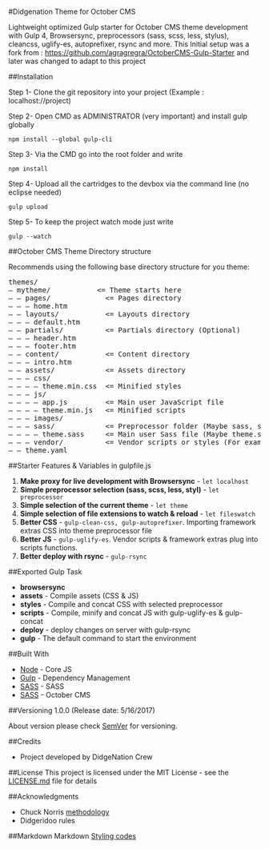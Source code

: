 
#Didgenation Theme for October CMS

Lightweight optimized Gulp starter for October CMS theme development with Gulp 4, Browsersync, preprocessors (sass, scss, less, stylus), cleancss, uglify-es, autoprefixer, rsync and more. This Initial setup was a fork from : https://github.com/agragregra/OctoberCMS-Gulp-Starter and later was changed to adapt to this project

##Installation

Step 1- Clone the git repository into your project  (Example : localhost://project)

Step 2- Open CMD as ADMINISTRATOR (very important) and install gulp globally

<code>npm install --global gulp-cli</code>

Step 3- Via the CMD go into the root folder and write

<code>npm install</code>

Step 4- Upload all the cartridges to the devbox via the command line (no eclipse needed)

<code>gulp upload</code>

Step 5- To keep the project watch mode just write

<code>gulp --watch</code>

##October CMS Theme Directory structure

Recommends using the following base directory structure for you theme:

<pre>
themes/
— mytheme/           <= Theme starts here
— — pages/             <= Pages directory
— — — home.htm
— — layouts/           <= Layouts directory
— — — default.htm
— — partials/          <= Partials directory (Optional)
— — — header.htm
— — — footer.htm
— — content/           <= Content directory
— — — intro.htm
— — assets/            <= Assets directory
— — — css/
— — — — theme.min.css  <= Minified styles
— — — js/
— — — — app.js         <= Main user JavaScript file
— — — — theme.min.js   <= Minified scripts
— — — images/
— — — sass/            <= Preprocessor folder (Maybe sass, scss, less, styl)
— — — — theme.sass     <= Main user Sass file (Maybe theme.sass, theme.scss, theme.less or theme.styl)
— — — vendor/          <= Vendor scripts or styles (For example - jQuery, Bootstrap, etc..)
— — theme.yaml
</pre>

##Starter Features & Variables in gulpfile.js

<ol>
	<li><strong>Make proxy for live development with Browsersync</strong> - <code>let localhost</code></li>
	<li><strong>Simple preprocessor selection (sass, scss, less, styl)</strong> - <code>let preprocessor</code></li>
	<li><strong>Simple selection of the current theme</strong> - <code>let theme</code></li>
	<li><strong>Simple selection of file extensions to watch & reload</strong> - <code>let fileswatch</code></li>
	<li><strong>Better CSS</strong> - <code>gulp-clean-css, gulp-autoprefixer</code>. Importing framework extras CSS into theme preprocessor file</li>
	<li><strong>Better JS</strong> - <code>gulp-uglify-es</code>. Vendor scripts & framework extras plug into scripts functions.</li>
	<li><strong>Better deploy with rsync</strong> - <code>gulp-rsync</code></li>
</ol>

##Exported Gulp Task

<ul>
	<li><strong>browsersync</strong></li>
	<li><strong>assets</strong> - Compile assets (CSS & JS)</li>
	<li><strong>styles</strong> - Compile and concat CSS with selected preprocessor</li>
	<li><strong>scripts</strong> - Compile, minify and concat JS with gulp-uglify-es & gulp-concat</li>
	<li><strong>deploy</strong> - deploy changes on server with gulp-rsync</li>
	<li><strong>gulp</strong> - The default command to start the environment</li>
</ul>

##Built With
* [Node](https://nodejs.org) - Core JS
* [Gulp](https://http://gulpjs.com) - Dependency Management
* [SASS](https://sass-lang.com) - SASS
* [SASS](https://octobercms.com/) - October CMS

##Versioning
1.0.0 (Release date: 5/16/2017)

About version please check [SemVer](http://semver.org) for versioning.

##Credits
* Project developed by DidgeNation Crew

##License
This project is licensed under the MIT License - see the [LICENSE.md](LICENSE.md) file for details

##Acknowledgments
* Chuck Norris [methodology](http://www.shino.de/2010/02/20/scrum-norris)
* Didgeridoo rules

##Markdown
Markdown [Styling codes](https://github.com/adam-p/markdown-here/wiki/Markdown-Cheatsheet)
